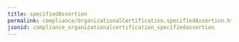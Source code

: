 ```yaml
---
title: specifiedAssertion
permalink: compliance/OrganizationalCertification.specifiedAssertion.html
jsonid: compliance_organizationalcertification_specifiedassertion
---
```

